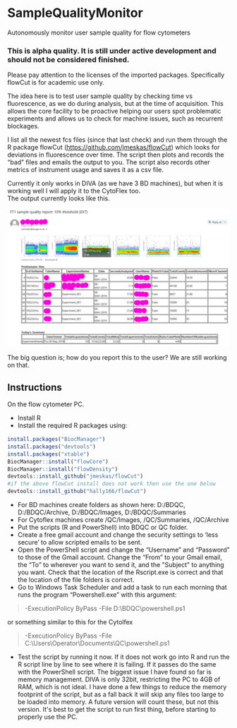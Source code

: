 # SampleQualityMonitor
Autonomously monitor user sample quality for flow cytometers

### This is alpha quality.  It is still under active development and should not be considered finished.

Please pay attention to the licenses of the imported packages. Specifically flowCut is for academic use only.

The idea here is to test user sample quality by checking time vs fluorescence, as we do during analysis, but at the time of acquisition.  This allows the core facility to be proactive helping our users spot problematic experiments and allows us to check for machine issues, such as recurrent blockages. 

I list all the newest fcs files (since that last check) and run them through the R package flowCut (https://github.com/jmeskas/flowCut) which looks for deviations in fluorescence over time.  The script then plots and records the “bad” files and emails the output to you.  The script also records other metrics of instrument usage and saves it as a csv file. 

Currently it only works in DIVA (as we have 3 BD machines), but when it is working well I will apply it to the CytoFlex too.  
The output currently looks like this.

![example image](/example.png)

The big question is; how do you report this to the user?  We are still working on that.

## Instructions
On the flow cytometer PC.
* Install R
* Install the required R packages using:
```R
install.packages("BiocManager")
install.packages("devtools")
install.packages("xtable")
BiocManager::install("flowCore")
BiocManager::install("flowDensity")
devtools::install_github("jmeskas/flowCut")
#if the above flowCut install does not work then use the one below
devtools::install_github("hally166/flowCut")
```
* For BD machines create folders as shown here: D:/BDQC, D:/BDQC/Archive, D:/BDQC/Images, D:/BDQC/Summaries
* For Cytoflex machines create /QC/Images, /QC/Summaries, /QC/Archive
* Put the scripts (R and PowerShell) into BDQC or QC folder.
* Create a free gmail account and change the security settings to ‘less secure’ to allow scripted emails to be sent.
* Open the PowerShell script and change the “Username” and “Password” to those of the Gmail account.  Change the “From” to your Gmail email, the “To” to wherever you want to send it, and the "Subject" to anything you want.  Check that the location of the Rscript.exe is correct and that the location of the file folders is correct.
* Go to Windows Task Scheduler and add a task to run each morning that runs the program “Powershell.exe” with this argument:
> -ExecutionPolicy ByPass -File D:\BDQC\powershell.ps1

or something similar to this for the Cytolfex

> -ExecutionPolicy ByPass -File C:\Users\Operator\Documents\QC\powershell.ps1
* Test the script by running it now.  If it does not work go into R and run the R script line by line to see where it is failing.  If it passes do the same with the PowerShell script.  The biggest issue I have found so far is memory management.  DIVA is only 32bit, restricting the PC to 4GB of RAM, which is not ideal.  I have done a few things to reduce the memory footprint of the script, but as a fall back it will skip any files too large to be loaded into memory.  A future version will count these, but not this version.  It's best to get the script to run first thing, before starting to properly use the PC.
